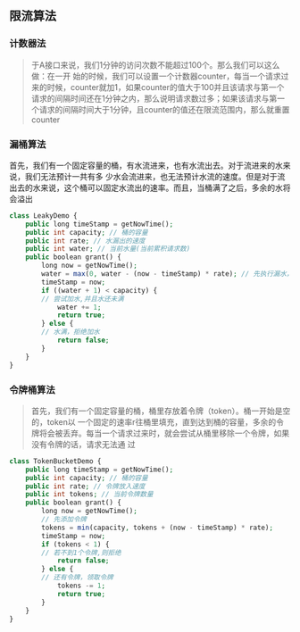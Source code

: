 ## 限流算法
### 计数器法
> 于A接口来说，我们1分钟的访问次数不能超过100个。那么我们可以这么做：在一开 始的时候，我们可以设置一个计数器counter，每当一个请求过来的时候，counter就加1，如果counter的值大于100并且该请求与第一个 请求的间隔时间还在1分钟之内，那么说明请求数过多；如果该请求与第一个请求的间隔时间大于1分钟，且counter的值还在限流范围内，那么就重置 counter

### 漏桶算法
首先，我们有一个固定容量的桶，有水流进来，也有水流出去。对于流进来的水来说，我们无法预计一共有多 少水会流进来，也无法预计水流的速度。但是对于流出去的水来说，这个桶可以固定水流出的速率。而且，当桶满了之后，多余的水将会溢出
```php
class LeakyDemo {
	public long timeStamp = getNowTime();
	public int capacity; // 桶的容量
	public int rate; // 水漏出的速度
	public int water; // 当前水量(当前累积请求数)
	public boolean grant() {
		long now = getNowTime();
		water = max(0, water - (now - timeStamp) * rate); // 先执行漏水，计算剩余水量
		timeStamp = now;
		if ((water + 1) < capacity) {
		// 尝试加水,并且水还未满
			water += 1;
			return true;
		} else {
		// 水满，拒绝加水
			return false;
		}
	}
}
```
### 令牌桶算法
> 首先，我们有一个固定容量的桶，桶里存放着令牌（token）。桶一开始是空的，token以 一个固定的速率r往桶里填充，直到达到桶的容量，多余的令牌将会被丢弃。每当一个请求过来时，就会尝试从桶里移除一个令牌，如果没有令牌的话，请求无法通 过

```php
class TokenBucketDemo {
	public long timeStamp = getNowTime();
	public int capacity; // 桶的容量
	public int rate; // 令牌放入速度
	public int tokens; // 当前令牌数量
	public boolean grant() {
		long now = getNowTime();
		// 先添加令牌
		tokens = min(capacity, tokens + (now - timeStamp) * rate);
		timeStamp = now;
		if (tokens < 1) {
		// 若不到1个令牌,则拒绝
			return false;
		} else {
		// 还有令牌，领取令牌
			tokens -= 1;
			return true;
		}
	}
}
```
